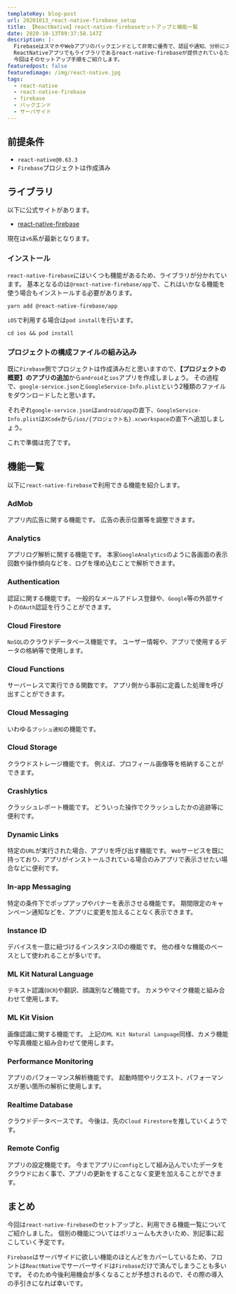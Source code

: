 ```yaml
---
templateKey: blog-post
url: 20201013_react-native-firebase_setup
title: 【ReactNative】react-native-firebaseセットアップと機能一覧
date: 2020-10-13T09:37:58.147Z
description: |-
  FirebaseはスマホやWebアプリのバックエンドとして非常に優秀で、認証や通知、分析にストレージ・DBなど幅広い用途で使用することができます。
  ReactNativeアプリでもライブラリであるreact-native-firebaseが提供されているため比較的簡単に組み込むことができます。
  今回はそのセットアップ手順をご紹介します。
featuredpost: false
featuredimage: /img/react-native.jpg
tags:
  - react-native
  - react-native-firebase
  - firebase
  - バックエンド
  - サーバサイド
---
```

## 前提条件
- `react-native@0.63.3`
- `Firebase`プロジェクトは作成済み

## ライブラリ
以下に公式サイトがあります。
- [react-native-firebase](https://rnfirebase.io)

現在は`v6`系が最新となります。

### インストール
`react-native-firebase`にはいくつも機能があるため、ライブラリが分かれています。
基本となるのは`@react-native-firebase/app`で、これはいかなる機能を使う場合もインストールする必要があります。

```shell
yarn add @react-native-firebase/app
```

`iOS`で利用する場合は`pod install`を行います。

```shell
cd ios && pod install
```

### プロジェクトの構成ファイルの組み込み
既に`Firebase`側でプロジェクトは作成済みだと思いますので、**【プロジェクトの概要】**の**アプリの追加**から`android`と`ios`アプリを作成しましょう。
その過程で、`google-service.json`と`GoogleService-Info.plist`という2種類のファイルをダウンロードしたと思います。

それぞれ`google-service.json`は`android/app`の直下、`GoogleService-Info.plist`は`XCode`から`/ios/{プロジェクト名}.xcworkspace`の直下へ追加しましょう。

これで準備は完了です。

## 機能一覧
以下に`react-native-firebase`で利用できる機能を紹介します。

### AdMob
アプリ内広告に関する機能です。
広告の表示位置等を調整できます。

### Analytics
アプリログ解析に関する機能です。
本家`GoogleAnalytics`のように各画面の表示回数や操作傾向などを、ログを埋め込むことで解析できます。

### Authentication
認証に関する機能です。
一般的なメールアドレス登録や、`Google`等の外部サイトの`OAuth`認証を行うことができます。

### Cloud Firestore
`NoSQL`のクラウドデータベース機能です。
ユーザー情報や、アプリで使用するデータの格納等で使用します。

### Cloud Functions
サーバーレスで実行できる関数です。
アプリ側から事前に定義した処理を呼び出すことができます。

### Cloud Messaging
いわゆる`プッシュ通知`の機能です。

### Cloud Storage
クラウドストレージ機能です。
例えば、プロフィール画像等を格納することができます。

### Crashlytics
クラッシュレポート機能です。
どういった操作でクラッシュしたかの追跡等に便利です。

### Dynamic Links
特定の`URL`が実行された場合、アプリを呼び出す機能です。
`Web`サービスを既に持っており、アプリがインストールされている場合のみアプリで表示させたい場合などに便利です。

### In-app Messaging
特定の条件下でポップアップやバナーを表示させる機能です。
期間限定のキャンペーン通知などを、アプリに変更を加えることなく表示できます。

### Instance ID
デバイスを一意に紐づけるインスタンスIDの機能です。
他の様々な機能のベースとして使われることが多いです。

### ML Kit Natural Language
テキスト認識(`OCR`)や翻訳、顔識別など機能です。
カメラやマイク機能と組み合わせて使用します。

### ML Kit Vision
画像認識に関する機能です。
上記の`ML Kit Natural Language`同様、カメラ機能や写真機能と組み合わせて使用します。

### Performance Monitoring
アプリのパフォーマンス解析機能です。
起動時間やリクエスト、パフォーマンスが悪い箇所の解析に使用します。

### Realtime Database
クラウドデータベースです。
今後は、先の`Cloud Firestore`を推していくようです。

### Remote Config
アプリの設定機能です。
今までアプリに`config`として組み込んでいたデータをクラウドにおく事で、アプリの更新をすることなく変更を加えることができます。

## まとめ
今回は`react-native-firebase`のセットアップと、利用できる機能一覧についてご紹介しました。
個別の機能についてはボリュームも大きいため、別記事に起こしていく予定です。

`Firebase`はサーバサイドに欲しい機能のほとんどをカバーしているため、フロントは`ReactNative`でサーバーサイドは`Firebase`だけで済んでしまうことも多いです。
そのため今後利用機会が多くなることが予想されるので、その際の導入の手引きになれば幸いです。